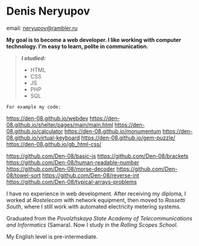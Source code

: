 # Denis Neryupov
email: [neryupov@rambler.ru](mailto:neryupov@rambler.ru)

**My goal is to become a web developer. I like working with computer technology. I'm easy to learn, polite in communication.**

> ***I studied:***
>   - HTML
>   - CSS
>   - JS
>   - PHP
>   - SQL

`For example my code:`

https://den-08.github.io/webdev
https://den-08.github.io/shelter/pages/main/main.html
https://den-08.github.io/calculator
https://den-08.github.io/monumentum
https://den-08.github.io/virtual-keyboard
https://den-08.github.io/gem-puzzle/
https://den-08.github.io/gb_html-css/

https://github.com/Den-08/basic-js
https://github.com/Den-08/brackets
https://github.com/Den-08/human-readable-number
https://github.com/Den-08/morse-decoder
https://github.com/Den-08/towel-sort
https://github.com/Den-08/reverse-int
https://github.com/Den-08/typical-arrays-problems

I have no experience in web development. After receiving my diploma, I worked at *Rostelecom* with network equipment, then moved to *Rossetti South*, where I still work with automated electricity metering systems.

Graduated from the *Povolzhskaya State Academy of Telecommunications and Informatics* (Samara). Now I study in the *Rolling Scopes School*.

My English level is pre-intermediate.
